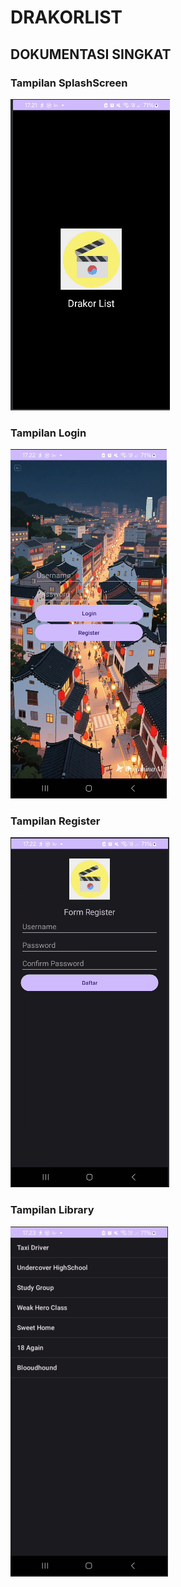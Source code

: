 # DRAKORLIST

## DOKUMENTASI SINGKAT

### **Tampilan SplashScreen**
![image alt](https://github.com/Azmisyh/Pemrograman-Mobile/blob/master/SplashScreen.png?raw=true)

### **Tampilan Login**
![image alt](https://github.com/Azmisyh/Pemrograman-Mobile/blob/2d29a24aa093978626aac17ccbec04218bf100c9/Login.png)

### **Tampilan Register**
![image alt](https://github.com/Azmisyh/Pemrograman-Mobile/blob/2d29a24aa093978626aac17ccbec04218bf100c9/register.png)

### **Tampilan Library**
![image alt](https://github.com/Azmisyh/Pemrograman-Mobile/blob/2d29a24aa093978626aac17ccbec04218bf100c9/Tampilan%20Library.png)
